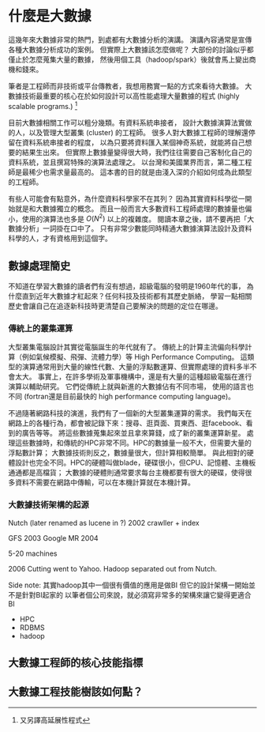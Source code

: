 什麼是大數據
==========

這幾年來大數據非常的熱門，到處都有大數據分析的演講。
演講內容通常是宣傳各種大數據分析成功的案例。
但實際上大數據該怎麼做呢？
大部份的討論似乎都僅止於怎麼蒐集大量的數據，
然後用個工具（hadoop/spark）後就會馬上變出商機和錢來。

筆者是工程師而非技術或平台傳教者，我想用務實一點的方式來看待大數據。
大數據技術最重要的核心在於如何設計可以高性能處理大量數據的程式 (highly scalable programs.) [^1]

目前大數據相關工作可以粗分幾類。有資料系統串接者，
設計大數據演算法實做的人，以及管理大型叢集 (cluster) 的工程師。
很多人對大數據工程師的理解還停留在資料系統串接者的程度，
以為只要將資料匯入某個神奇系統，就能將自己想要的結果生出來。
但實際上數據量變得很大時，我們往往需要自己客制化自己的資料系統，並且撰寫特殊的演算法處理之。
以台灣和美國業界而言，第二種工程師是最稀少也需求量最高的。
這本書的目的就是由淺入深的介紹如何成為此類型的工程師。

有些人可能會有點意外，為什麼資料科學家不在其列？
因為其實資料科學從一開始就是和大數據獨立的概念。
而且一般而言大多數資料工程師處理的數據量也偏小，使用的演算法也多是 $O(N^2)$ 以上的複雜度。
閱讀本章之後，請不要再把「大數據分析」一詞掛在口中了。
只有非常少數能同時精通大數據演算法設計及資料科學的人，才有資格用到這個字。


數據處理簡史
----------

不知道在學習大數據的讀者們有沒有想過，超級電腦的發明是1960年代的事，
為什麼直到近年大數據才紅起來？任何科技及技術都有其歷史脈絡，
學習一點相關歷史會讓自己在追逐新科技時更清楚自己要解決的問題的定位在哪邊。

### 傳統上的叢集運算

大型叢集電腦設計其實從電腦誕生的年代就有了。
傳統上的計算主流偏向科學計算（例如氣候模擬、飛彈、流體力學）等 High Performance Computing。
這類型的演算通常用到大量的線性代數、大量的浮點數運算、但實際處理的資料多半不會太大。
事實上，在許多學術及軍事機構中，還是有大量的這種超級電腦在進行演算以輔助研究。
它們從傳統上就與新進的大數據佔有不同市場，
使用的語言也不同 (fortran還是目前最快的 high performance computing language)。

不過隨著網路科技的演進，我們有了一個新的大型叢集運算的需求。
我們每天在網路上的各種行為，都會被記錄下來：搜尋、逛頁面、買東西、逛facebook、看到的廣告等等。
將這些數據蒐集起來並且拿來算錢，成了新的叢集運算新星。
處理這些數據時，和傳統的HPC非常不同。HPC的數據量一般不大，但需要大量的浮點數計算；
大數據技術則反之，數據量很大，但計算相較簡單。
與此相對的硬體設計也完全不同。HPC的硬體叫做blade，硬碟很小，但CPU、記憶體、主機板通通都是高檔貨；
大數據的硬體則通常要求每台主機都要有很大的硬碟，使得很多資料不需要在網路中傳輸，可以在本機計算就在本機計算。

### 大數據技術架構的起源

Nutch (later renamed as lucene in ?) 2002
crawller + index

GFS 2003
Google MR 2004

5-20 machines

2006 Cutting went to Yahoo.
Hadoop separated out from Nutch.

Side note: 其實hadoop其中一個很有價值的應用是做BI
但它的設計架構一開始並不是針對BI起家的
以筆者個公司來說，就必須寫非常多的架構來讓它變得更適合BI




* HPC
* RDBMS
* hadoop


大數據工程師的核心技能指標
-------------------


大數據工程技能樹該如何點？
----------------------


[^1]: 又另譯高延展性程式
